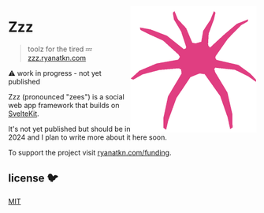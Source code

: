 [<img src="/static/favicon.png" align="right" width="256" height="256">](https://zzz.ryanatkn.com/)

# Zzz

> toolz for the tired 💤 [zzz.ryanatkn.com](https://zzz.ryanatkn.com/)

⚠️ work in progress - not yet published

Zzz (pronounced "zees") is a social web app framework
that builds on [SvelteKit](https://kit.svelte.dev/).

It's not yet published but should be in 2024 and I plan to write more about it here soon.

To support the project visit [ryanatkn.com/funding](https://www.ryanatkn.com/funding).

## license 🐦

[MIT](LICENSE)
